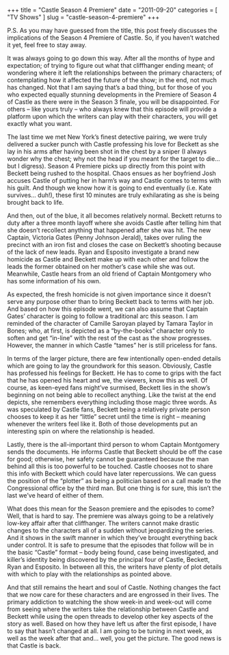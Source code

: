 +++
title = "Castle Season 4 Premiere"
date = "2011-09-20"
categories = [
  "TV Shows"
]
slug = "castle-season-4-premiere"
+++

P.S. As you may have guessed from the title, this post freely discusses the implications of the Season 4 Premiere of Castle. So, if you haven’t watched it yet, feel free to stay away.

It was always going to go down this way. After all the months of hype and expectation; of trying to figure out what that cliffhanger ending meant; of wondering where it left the relationships between the primary characters; of contemplating how it affected the future of the show; in the end, not much has changed. Not that I am saying that’s a bad thing, but for those of you who expected equally stunning developments in the Premiere of Season 4 of Castle as there were in the Season 3 finale, you will be disappointed. For others – like yours truly – who always knew that this episode will provide a platform upon which the writers can play with their characters, you will get exactly what you want.

The last time we met New York’s finest detective pairing, we were truly delivered a sucker punch with Castle professing his love for Beckett as she lay in his arms after having been shot in the chest by a sniper (I always wonder why the chest; why not the head if you meant for the target to die… but I digress). Season 4 Premiere picks up directly from this point with Beckett being rushed to the hospital. Chaos ensues as her boyfriend Josh accuses Castle of putting her in harm’s way and Castle comes to terms with his guilt. And though we know how it is going to end eventually (i.e. Kate survives… duh!), these first 10 minutes are truly exhilarating as she is being brought back to life.

And then, out of the blue, it all becomes relatively normal. Beckett returns to duty after a three month layoff where she avoids Castle after telling him that she doesn’t recollect anything that happened after she was hit. The new Captain, Victoria Gates (Penny Johnson Jerald), takes over ruling the precinct with an iron fist and closes the case on Beckett’s shooting because of the lack of new leads. Ryan and Esposito investigate a brand new homicide as Castle and Beckett make up with each other and follow the leads the former obtained on her mother’s case while she was out. Meanwhile, Castle hears from an old friend of Captain Montgomery who has some information of his own.

As expected, the fresh homicide is not given importance since it doesn’t serve any purpose other than to bring Beckett back to terms with her job. And based on how this episode went, we can also assume that Captain Gates’ character is going to follow a traditional arc this season. I am reminded of the character of Camille Saroyan played by Tamara Taylor in Bones; who, at first, is depicted as a “by-the-books” character only to soften and get “in-line” with the rest of the cast as the show progresses. However, the manner in which Castle “tames” her is still priceless for fans.

In terms of the larger picture, there are few intentionally open-ended details which are going to lay the groundwork for this season. Obviously, Castle has professed his feelings for Beckett. He has to come to grips with the fact that he has opened his heart and we, the viewers, know this as well. Of course, as keen-eyed fans might’ve surmised, Beckett lies in the show’s beginning on not being able to recollect anything. Like the twist at the end depicts, she remembers everything including those magic three words. As was speculated by Castle fans, Beckett being a relatively private person chooses to keep it as her “little” secret until the time is right – meaning whenever the writers feel like it. Both of those developments put an interesting spin on where the relationship is headed.

Lastly, there is the all-important third person to whom Captain Montgomery sends the documents. He informs Castle that Beckett should be off the case for good; otherwise, her safety cannot be guaranteed because the man behind all this is too powerful to be touched. Castle chooses not to share this info with Beckett which could have later repercussions. We can guess the position of the “plotter” as being a politician based on a call made to the Congressional office by the third man. But one thing is for sure, this isn’t the last we’ve heard of either of them.

What does this mean for the Season premiere and the episodes to come? Well, that is hard to say. The premiere was always going to be a relatively low-key affair after that cliffhanger. The writers cannot make drastic changes to the characters all of a sudden without jeopardizing the series. And it shows in the swift manner in which they’ve brought everything back under control. It is safe to presume  that the episodes that follow will be in the basic “Castle” format – body being found, case being investigated, and killer’s identity being discovered by the principal four of Castle, Beckett, Ryan and Esposito. In between all this, the writers have plenty of plot details with which to play with the relationships as pointed above.

And that still remains the heart and soul of Castle. Nothing changes the fact that we now care for these characters and are engrossed in their lives. The primary addiction to watching the show week-in and week-out will come from seeing where the writers take the relationship between Castle and Beckett while using the open threads to develop other key aspects of the story as well. Based on how they have left us after the first episode, I have to say that hasn’t changed at all. I am going to be tuning in next week, as well as the week after that and… well, you get the picture. The good news is that Castle is back.
